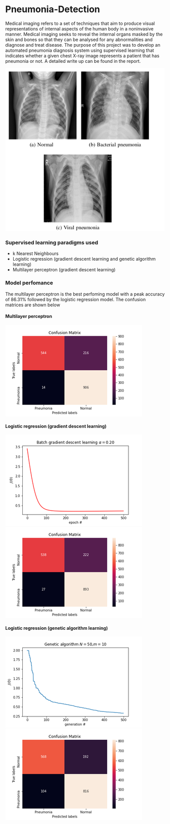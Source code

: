 # Pneumonia-Detection

Medical imaging refers to a set of techniques that aim
to produce visual representations of internal aspects of the
human body in a noninvasive manner. Medical imaging seeks
to reveal the internal organs masked by the skin and bones so
that they can be analysed for any abnormalities and diagnose
and treat disease. The purpose of
this project was to develop an automated pneumonia
diagnosis system using supervised learning that indicates whether a given chest X-ray
image represents a patient that has pneumonia or not. A detailed write up can be found in the report.

![Alt text](https://github.com/phantom820/Pneumonia-Detection/blob/master/results/chest_x_ray.png)

### Supervised learning paradigms used
- k Nearest Neighbours
- Logistic regression (gradient descent learning and genetic algorithm learning)
- Multilayer perceptron (gradient descent learning)

### Model perfomance
The multilayer perceptron is the best perfoming model with a peak accuracy
of 86.31% followed by the logistic regression model. The confusion matrices are shown below

#### Multilayer perceptron
![Alt text](https://github.com/phantom820/Pneumonia-Detection/blob/master/results/mp-matrix.png)

#### Logistic regression (gradient descent learning)
![Alt text](https://github.com/phantom820/Pneumonia-Detection/blob/master/results/lr-c.png)
![Alt text](https://github.com/phantom820/Pneumonia-Detection/blob/master/results/lr-matrix.png)

#### Logistic regression (genetic algorithm learning)
![Alt text](https://github.com/phantom820/Pneumonia-Detection/blob/master/results/lr-g-cost.png)
![Alt text](https://github.com/phantom820/Pneumonia-Detection/blob/master/results/lr-g-matrix.png)
